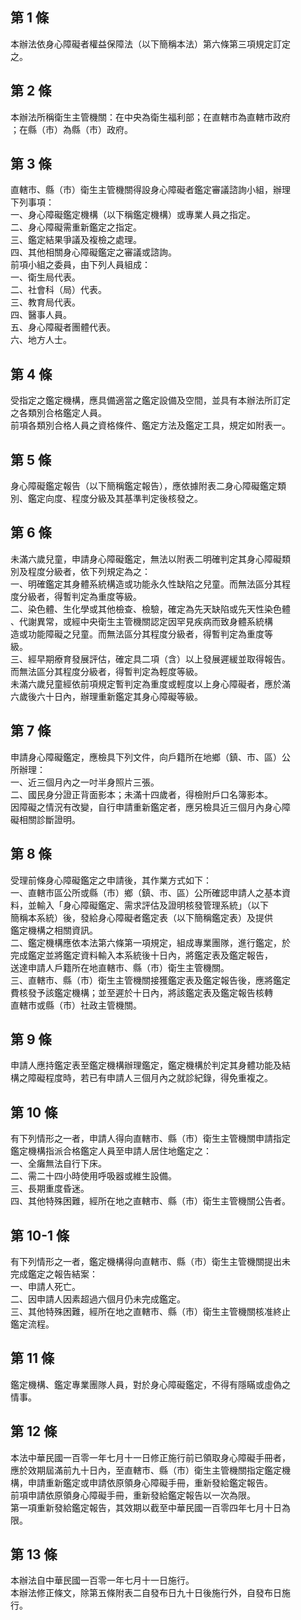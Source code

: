 第 1 條
-------
本辦法依身心障礙者權益保障法（以下簡稱本法）第六條第三項規定訂定  
之。

第 2 條
-------
本辦法所稱衛生主管機關：在中央為衛生福利部；在直轄市為直轄市政府  
；在縣（市）為縣（市）政府。

第 3 條
-------
直轄市、縣（市）衛生主管機關得設身心障礙者鑑定審議諮詢小組，辦理  
下列事項：  
一、身心障礙鑑定機構（以下稱鑑定機構）或專業人員之指定。  
二、身心障礙需重新鑑定之指定。  
三、鑑定結果爭議及複檢之處理。  
四、其他相關身心障礙鑑定之審議或諮詢。  
前項小組之委員，由下列人員組成：  
一、衛生局代表。  
二、社會科（局）代表。  
三、教育局代表。  
四、醫事人員。  
五、身心障礙者團體代表。  
六、地方人士。

第 4 條
-------
受指定之鑑定機構，應具備適當之鑑定設備及空間，並具有本辦法所訂定  
之各類別合格鑑定人員。  
前項各類別合格人員之資格條件、鑑定方法及鑑定工具，規定如附表一。

第 5 條
-------
身心障礙鑑定報告（以下簡稱鑑定報告），應依據附表二身心障礙鑑定類  
別、鑑定向度、程度分級及其基準判定後核發之。

第 6 條
-------
未滿六歲兒童，申請身心障礙鑑定，無法以附表二明確判定其身心障礙類  
別及程度分級者，依下列規定為之：  
一、明確鑑定其身體系統構造或功能永久性缺陷之兒童。而無法區分其程  
    度分級者，得暫判定為重度等級。  
二、染色體、生化學或其他檢查、檢驗，確定為先天缺陷或先天性染色體  
    、代謝異常，或經中央衛生主管機關認定因罕見疾病而致身體系統構  
    造或功能障礙之兒童。而無法區分其程度分級者，得暫判定為重度等  
    級。  
三、經早期療育發展評估，確定具二項（含）以上發展遲緩並取得報告。  
    而無法區分其程度分級者，得暫判定為輕度等級。  
未滿六歲兒童經依前項規定暫判定為重度或輕度以上身心障礙者，應於滿  
六歲後六十日內，辦理重新鑑定其身心障礙等級。

第 7 條
-------
申請身心障礙鑑定，應檢具下列文件，向戶籍所在地鄉（鎮、市、區）公  
所辦理：  
一、近三個月內之一吋半身照片三張。  
二、國民身分證正背面影本；未滿十四歲者，得檢附戶口名簿影本。  
因障礙之情況有改變，自行申請重新鑑定者，應另檢具近三個月內身心障  
礙相關診斷證明。

第 8 條
-------
受理前條身心障礙鑑定之申請後，其作業方式如下：  
一、直轄市區公所或縣（市）鄉（鎮、市、區）公所確認申請人之基本資  
    料，並輸入「身心障礙鑑定、需求評估及證明核發管理系統」（以下  
    簡稱本系統）後，發給身心障礙者鑑定表（以下簡稱鑑定表）及提供  
    鑑定機構之相關資訊。  
二、鑑定機構應依本法第六條第一項規定，組成專業團隊，進行鑑定，於  
    完成鑑定並將鑑定資料輸入本系統後十日內，將鑑定表及鑑定報告，  
    送達申請人戶籍所在地直轄市、縣（市）衛生主管機關。  
三、直轄市、縣（市）衛生主管機關接獲鑑定表及鑑定報告後，應將鑑定  
    費核發予該鑑定機構；並至遲於十日內，將該鑑定表及鑑定報告核轉  
    直轄市或縣（市）社政主管機關。

第 9 條
-------
申請人應持鑑定表至鑑定機構辦理鑑定，鑑定機構於判定其身體功能及結  
構之障礙程度時，若已有申請人三個月內之就診紀錄，得免重複之。

第 10 條
--------
有下列情形之一者，申請人得向直轄市、縣（市）衛生主管機關申請指定  
鑑定機構指派合格鑑定人員至申請人居住地鑑定之：  
一、全癱無法自行下床。  
二、需二十四小時使用呼吸器或維生設備。  
三、長期重度昏迷。  
四、其他特殊困難，經所在地之直轄市、縣（市）衛生主管機關公告者。

第 10-1 條
----------
有下列情形之一者，鑑定機構得向直轄市、縣（市）衛生主管機關提出未  
完成鑑定之報告結案：  
一、申請人死亡。  
二、因申請人因素超過六個月仍未完成鑑定。  
三、其他特殊困難，經所在地之直轄市、縣（市）衛生主管機關核准終止  
    鑑定流程。

第 11 條
--------
鑑定機構、鑑定專業團隊人員，對於身心障礙鑑定，不得有隱瞞或虛偽之  
情事。

第 12 條
--------
本法中華民國一百零一年七月十一日修正施行前已領取身心障礙手冊者，  
應於效期屆滿前九十日內，至直轄市、縣（市）衛生主管機關指定鑑定機  
構，申請重新鑑定或申請依原領身心障礙手冊，重新發給鑑定報告。  
前項申請依原領身心障礙手冊，重新發給鑑定報告以一次為限。  
第一項重新發給鑑定報告，其效期以截至中華民國一百零四年七月十日為  
限。

第 13 條
--------
本辦法自中華民國一百零一年七月十一日施行。  
本辦法修正條文，除第五條附表二自發布日九十日後施行外，自發布日施  
行。

